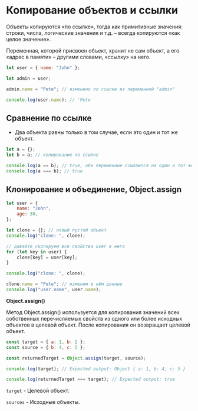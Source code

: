 # Копирование объектов и ссылки

Объекты копируются «по ссылке», тогда как примитивные значения: строки, числа, логические значения и т.д. – всегда копируются «как целое значение».

Переменная, которой присвоен объект, хранит не сам объект, а его «адрес в памяти» – другими словами, «ссылку» на него.

```js
let user = { name: "John" };

let admin = user;

admin.name = "Pete"; // изменено по ссылке из переменной "admin"

console.log(user.name); // 'Pete
```

## Сравнение по ссылке

-   Два объекта равны только в том случае, если это один и тот же объект.

```js
let a = {};
let b = a; // копирование по ссылке

console.log(a == b); // true, обе переменные ссылаются на один и тот же объект
console.log(a === b); // true
```

## Клонирование и объединение, Object.assign

```js
let user = {
    name: "John",
    age: 30,
};

let clone = {}; // новый пустой объект
console.log("clone: ", clone);

// давайте скопируем все свойства user в него
for (let key in user) {
    clone[key] = user[key];
}

console.log("clone: ", clone);

clone.name = "Pete"; // изменим в нём данные
console.log("user.name", user.name);
```

**Object.assign()**

Метод Object.assign() используется для копирования значений всех собственных перечисляемых свойств из одного или более исходных объектов в целевой объект. После копирования он возвращает целевой объект.

```js
const target = { a: 1, b: 2 };
const source = { b: 4, c: 5 };

const returnedTarget = Object.assign(target, source);

console.log(target); // Expected output: Object { a: 1, b: 4, c: 5 }

console.log(returnedTarget === target); // Expected output: true
```

`target` - Целевой объект.

`sources` - Исходные объекты.
